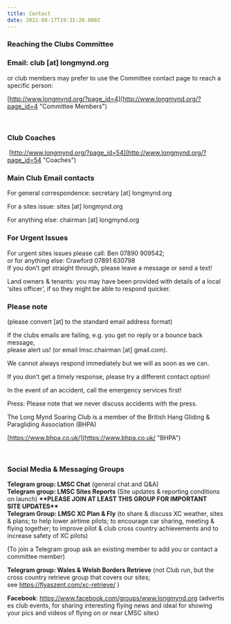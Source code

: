 ```yaml
---
title: Contact
date: 2022-08-17T19:31:20.000Z
---
```

<!--StartFragment-->

### Reaching the Clubs Committee

### Email: club \[at] longmynd.org

or club members may prefer to use the Committee contact page to reach a specific person:

[http://www.longmynd.org/?page_id=4](http://www.longmynd.org/?page_id=4 "Committee Members")

 

### **Club Coaches**

 [http://www.longmynd.org/?page_id=54](http://www.longmynd.org/?page_id=54 "Coaches")

### Main Club Email contacts

For general correspondence: secretary \[at] longmynd.org

For a sites issue: sites \[at] longmynd.org

For anything else: chairman \[at] longmynd.org

### **For Urgent Issues**

For urgent sites issues please call: Ben 07890 909542;\
or for anything else: Crawford 07891 630798\
If you don’t get straight through, please leave a message or send a text!

Land owners & tenants: you may have been provided with details of a local\
‘sites officer’, if so they might be able to respond quicker.

### **Please note**

(please convert \[at] to the standard email address format)

If the clubs emails are failing, e.g. you get no reply or a bounce back message,\
please alert us! (or email lmsc.chairman \[at] gmail.com).

We cannot always respond immediately but we will as soon as we can.

If you don’t get a timely response, please try a different contact option!

In the event of an accident, call the emergency services first!

Press: Please note that we never discuss accidents with the press.

The Long Mynd Soaring Club is a member of the British Hang Gliding & Paragliding Association (BHPA)

[https://www.bhpa.co.uk/](https://www.bhpa.co.uk/ "BHPA")

 

### **Social Media & Messaging Groups**

**Telegram group: LMSC Chat** (general chat and Q&A)\
**Telegram group: LMSC Sites Reports** (Site updates & reporting conditions on launch) **\*\*PLEASE JOIN AT LEAST THIS GROUP FOR IMPORTANT SITE UPDATES\*\***\
**Telegram Group: LMSC XC Plan & Fly** (to share & discuss XC weather, sites & plans; to help lower airtime pilots; to encourage car sharing, meeting & flying together; to improve pilot & club cross country achievements and to increase safety of XC pilots)

(To join a Telegram group ask an existing member to add you or contact a committee member)

**Telegram group: Wales & Welsh Borders Retrieve** (not Club run, but the cross country retrieve group that covers our sites; see <https://flyaszent.com/xc-retrieve/> )

**Facebook**: <https://www.facebook.com/groups/www.longmynd.org> (advertises club events, for sharing interesting flying news and ideal for showing your pics and videos of flying on or near LMSC sites)

<!--EndFragment-->